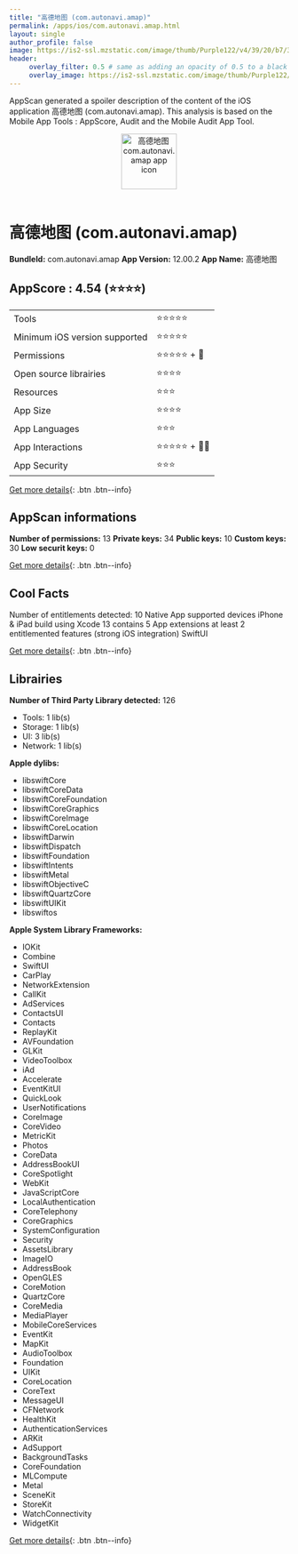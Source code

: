 ```yaml
---
title: "高德地图 (com.autonavi.amap)"
permalink: /apps/ios/com.autonavi.amap.html
layout: single
author_profile: false
image: https://is2-ssl.mzstatic.com/image/thumb/Purple122/v4/39/20/b7/3920b78f-ad68-df7b-fadb-5a0224b430d1/AppIcon-0-0-1x_U007emarketing-0-0-0-7-0-0-sRGB-0-0-0-GLES2_U002c0-512MB-85-220-0-0.png/512x512bb.jpg
header: 
     overlay_filter: 0.5 # same as adding an opacity of 0.5 to a black background
     overlay_image: https://is2-ssl.mzstatic.com/image/thumb/Purple122/v4/39/20/b7/3920b78f-ad68-df7b-fadb-5a0224b430d1/AppIcon-0-0-1x_U007emarketing-0-0-0-7-0-0-sRGB-0-0-0-GLES2_U002c0-512MB-85-220-0-0.png/512x512bb.jpg
---
```

AppScan generated a spoiler description of the content of the iOS application 高德地图 (com.autonavi.amap). This analysis is based on the Mobile App Tools : AppScore, Audit and the Mobile Audit App Tool.

  
  
<div style="text-align: center;"><img src="https://is2-ssl.mzstatic.com/image/thumb/Purple122/v4/39/20/b7/3920b78f-ad68-df7b-fadb-5a0224b430d1/AppIcon-0-0-1x_U007emarketing-0-0-0-7-0-0-sRGB-0-0-0-GLES2_U002c0-512MB-85-220-0-0.png/512x512bb.jpg" width="100" height="100" alt="高德地图 com.autonavi.amap app icon"></div></br>
  
# 高德地图 (com.autonavi.amap)

**BundleId:** com.autonavi.amap
**App Version:** 12.00.2
**App Name:** 高德地图


## AppScore : 4.54 (⭐️⭐️⭐️⭐️) 

<table>
<tr><td> Tools </td><td> ⭐️⭐️⭐️⭐️⭐️ </td></tr>
<tr><td> Minimum iOS version supported </td><td> ⭐️⭐️⭐️⭐️⭐️ </td></tr>
<tr><td> Permissions </td><td> ⭐️⭐️⭐️⭐️⭐️ + 🌟 </td></tr>
<tr><td> Open source librairies </td><td> ⭐️⭐️⭐️⭐️ </td></tr>
<tr><td> Resources </td><td> ⭐️⭐️⭐️ </td></tr>
<tr><td> App Size </td><td> ⭐️⭐️⭐️⭐️ </td></tr>
<tr><td> App Languages </td><td> ⭐️⭐️⭐️ </td></tr>
<tr><td> App Interactions </td><td> ⭐️⭐️⭐️⭐️⭐️ + 🌟🌟 </td></tr>
<tr><td> App Security </td><td> ⭐️⭐️⭐️ </td></tr>
</table>

[Get more details](/pricing.html){: .btn .btn--info}  
  
## AppScan informations 

**Number of permissions:** 13
**Private keys:** 34
**Public keys:** 10
**Custom keys:** 30
**Low securit keys:** 0
  
[Get more details](/pricing.html){: .btn .btn--info}

## Cool Facts

Number of entitlements detected: 10
Native App
supported devices iPhone & iPad
build using Xcode 13
contains 5 App extensions
at least 2 entitlemented features (strong iOS integration)
SwiftUI
  
[Get more details](/pricing.html){: .btn .btn--info}

## Librairies 
**Number of Third Party Library detected:** 126
- Tools: 1 lib(s)
- Storage: 1 lib(s)
- UI: 3 lib(s)
- Network: 1 lib(s)

**Apple dylibs:**
- libswiftCore
- libswiftCoreData
- libswiftCoreFoundation
- libswiftCoreGraphics
- libswiftCoreImage
- libswiftCoreLocation
- libswiftDarwin
- libswiftDispatch
- libswiftFoundation
- libswiftIntents
- libswiftMetal
- libswiftObjectiveC
- libswiftQuartzCore
- libswiftUIKit
- libswiftos


**Apple System Library Frameworks:**
- IOKit
- Combine
- SwiftUI
- CarPlay
- NetworkExtension
- CallKit
- AdServices
- ContactsUI
- Contacts
- ReplayKit
- AVFoundation
- GLKit
- VideoToolbox
- iAd
- Accelerate
- EventKitUI
- QuickLook
- UserNotifications
- CoreImage
- CoreVideo
- MetricKit
- Photos
- CoreData
- AddressBookUI
- CoreSpotlight
- WebKit
- JavaScriptCore
- LocalAuthentication
- CoreTelephony
- CoreGraphics
- SystemConfiguration
- Security
- AssetsLibrary
- ImageIO
- AddressBook
- OpenGLES
- CoreMotion
- QuartzCore
- CoreMedia
- MediaPlayer
- MobileCoreServices
- EventKit
- MapKit
- AudioToolbox
- Foundation
- UIKit
- CoreLocation
- CoreText
- MessageUI
- CFNetwork
- HealthKit
- AuthenticationServices
- ARKit
- AdSupport
- BackgroundTasks
- CoreFoundation
- MLCompute
- Metal
- SceneKit
- StoreKit
- WatchConnectivity
- WidgetKit


  
[Get more details](/pricing.html){: .btn .btn--info}


